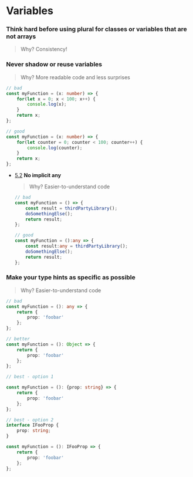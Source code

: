 # Variables

### **Think hard before using plural** for classes or variables that are not arrays

> Why? Consistency!

### **Never shadow or reuse variables**

> Why? More readable code and less surprises

```typescript
// bad
const myFunction = (x: number) => {
    for(let x = 0; x < 100; x++) {
        console.log(x);
    }
    return x;
};

// good
const myFunction = (x: number) => {
    for(let counter = 0; counter < 100; counter++) {
        console.log(counter);
    }
    return x;
};
```

<a name="variables--no-implicit-any"></a><a name="5.2"></a>
- [5.2](#variables--no-implicit-any) **No implicit any**

  > Why? Easier-to-understand code

  ```typescript
  // bad
  const myFunction = () => {
      const result = thirdPartyLibrary();
      doSomethingElse();
      return result;
  };

  // good
  const myFunction = ():any => {
      const result:any = thirdPartyLibrary();
      doSomethingElse();
      return result;
  };
  ```

###  **Make your type hints as specific as possible**

> Why? Easier-to-understand code

```typescript
// bad
const myFunction = (): any => {
    return {
        prop: 'foobar'
    };
};

// better
const myFunction = (): Object => {
    return {
        prop: 'foobar'
    };
};

// best - option 1

const myFunction = (): {prop: string} => {
    return {
        prop: 'foobar'
    };
};

// best - option 2
interface IFooProp {
    prop: string;
}

const myFunction = (): IFooProp => {
    return {
        prop: 'foobar'
    };
};
```
